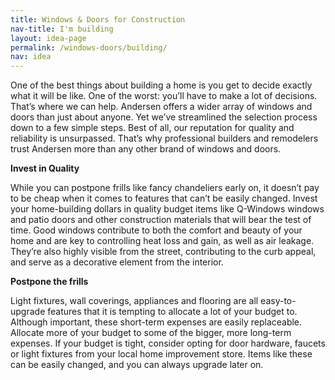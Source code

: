 ```yaml
---
title: Windows & Doors for Construction
nav-title: I'm building
layout: idea-page
permalink: /windows-doors/building/
nav: idea
---
```


One of the best things about building a home is you get to decide exactly what it will be like. One of the worst: you’ll have to make a lot of decisions. That’s where we can help. Andersen offers a wider array of windows and doors than just about anyone. Yet we’ve streamlined the selection process down to a few simple steps. Best of all, our reputation for quality and reliability is unsurpassed. That’s why professional builders and remodelers trust Andersen more than any other brand of windows and doors.

**Invest in Quality**

While you can postpone frills like fancy chandeliers early on, it doesn’t pay to be cheap when it comes to features that can’t be easily changed. Invest your home-building dollars in quality budget items like Q-Windows windows and patio doors and other construction materials that will bear the test of time.
Good windows contribute to both the comfort and beauty of your home and are key to controlling heat loss and gain, as well as air leakage. They’re also highly visible from the street, contributing to the curb appeal, and serve as a decorative element from the interior.

**Postpone the frills**

Light fixtures, wall coverings, appliances and flooring are all easy-to-upgrade features that it is tempting to allocate a lot of your budget to. Although important, these short-term expenses are easily replaceable. Allocate more of your budget to some of the bigger, more long-term expenses.
If your budget is tight, consider opting for door hardware, faucets or light fixtures from your local home improvement store. Items like these can be easily changed, and you can always upgrade later on.
